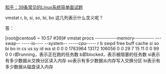 [知乎：39条常见的Linux系统简单面试题](https://zhuanlan.zhihu.com/p/32250942)


vmstat r, b, si, so, bi, bo 这几列表示什么含义呢？

答：

[root@centos6 ~ 10:57 #39]# vmstat
procs -----------memory---------- ---swap-- -----io---- --system-- -----cpu-----
r  b   swpd   free   buff  cache   si   so    bi    bo   in   cs us sy id wa st
0  0      0 1783964  13172 106056    0    0    29     7   15   11  0  0 99  0  0
r即running，表示正在跑的任务数
b即blocked，表示被阻塞的任务数
si表示有多少数据从交换分区读入内存
so表示有多少数据从内存写入交换分区
bi表示有多少数据从磁盘读入内存